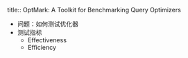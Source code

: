 title:: OptMark: A Toolkit for Benchmarking Query Optimizers

- 问题：如何测试优化器
- 测试指标
	- Effectiveness
	- Efficiency